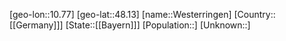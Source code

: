 ﻿---
location: [48.13,10.77]
type: City
tags:
- geo/City


SpocWebEntityId: 35573
isDeleted: false
confidential: public

---
[geo-lon::10.77]
[geo-lat::48.13]
[name::Westerringen]
[Country::[[Germany]]]
[State::[[Bayern]]]
[Population::]
[Unknown::]

